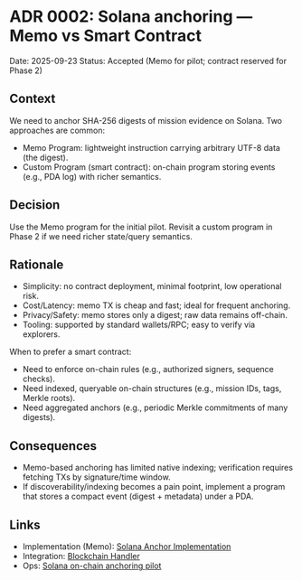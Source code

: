 # ADR 0002: Solana anchoring — Memo vs Smart Contract

Date: 2025-09-23 Status: Accepted (Memo for pilot; contract reserved for
Phase 2)

## Context

We need to anchor SHA-256 digests of mission evidence on Solana. Two approaches
are common:

- Memo Program: lightweight instruction carrying arbitrary UTF-8 data (the
  digest).
- Custom Program (smart contract): on-chain program storing events (e.g., PDA
  log) with richer semantics.

## Decision

Use the Memo program for the initial pilot. Revisit a custom program in Phase 2
if we need richer state/query semantics.

## Rationale

- Simplicity: no contract deployment, minimal footprint, low operational risk.
- Cost/Latency: memo TX is cheap and fast; ideal for frequent anchoring.
- Privacy/Safety: memo stores only a digest; raw data remains off-chain.
- Tooling: supported by standard wallets/RPC; easy to verify via explorers.

When to prefer a smart contract:

- Need to enforce on-chain rules (e.g., authorized signers, sequence checks).
- Need indexed, queryable on-chain structures (e.g., mission IDs, tags, Merkle
  roots).
- Need aggregated anchors (e.g., periodic Merkle commitments of many digests).

## Consequences

- Memo-based anchoring has limited native indexing; verification requires
  fetching TXs by signature/time window.
- If discoverability/indexing becomes a pain point, implement a program that
  stores a compact event (digest + metadata) under a PDA.

## Links

- Implementation (Memo):
  [Solana Anchor Implementation](../blockchain/03-implementation/phase-1-authentication/implementation-code.md)
- Integration:
  [Blockchain Handler](../blockchain/03-implementation/phase-4-system-integration/api-specifications.md#blockchain-integration)
- Ops:
  [Solana on-chain anchoring pilot](../blockchain_integration.md#solana-on-chain-anchoring-pilot)
